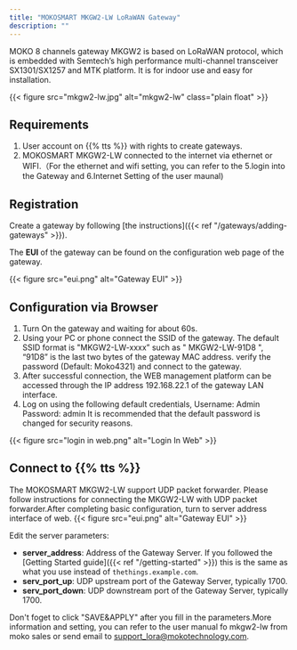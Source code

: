 ```yaml
---
title: "MOKOSMART MKGW2-LW LoRaWAN Gateway"
description: ""
---
```


MOKO 8 channels gateway MKGW2 is based on LoRaWAN protocol, which is embedded with Semtech’s high performance multi-channel transceiver SX1301/SX1257 and MTK platform. It is for
indoor use and easy for installation. 

{{< figure src="mkgw2-lw.jpg" alt="mkgw2-lw" class="plain float" >}}

## Requirements

1. User account on {{% tts %}} with rights to create gateways.
2. MOKOSMART MKGW2-LW connected to the internet via ethernet or WIFI.（For the ethernet and wifi setting, you can refer to the  5.login into the Gateway and 6.Internet Setting of the user maunal)

## Registration

Create a gateway by following [the instructions]({{< ref "/gateways/adding-gateways" >}}). 

The **EUI** of the gateway can be found on the configuration web page of the gateway. 

{{< figure src="eui.png" alt="Gateway EUI" >}}

## Configuration via Browser
1. Turn On the gateway and waiting for about 60s.
2. Using your PC or phone connect the SSID of the gateway. The default SSID format is "MKGW2-LW-xxxx” such as " MKGW2-LW-91D8 ", “91D8” is the last two bytes of the gateway MAC address. verify the password (Default: Moko4321) and connect to the gateway.
3. After successful connection, the WEB management platform can be accessed through the IP address 192.168.22.1 of the gateway LAN interface.
4. Log on using the following default credentials, Username: Admin Password: admin
It is recommended that the default password is changed for security reasons.

{{< figure src="login in web.png" alt="Login In Web" >}}


## Connect to {{% tts %}}

The MOKOSMART MKGW2-LW  support  UDP packet forwarder. Please follow instructions for connecting the MKGW2-LW with UDP packet forwarder.After completing basic configuration, turn to server address interface of web.
{{< figure src="eui.png" alt="Gateway EUI" >}}

Edit the server parameters:

- **server_address**: Address of the Gateway Server. If you followed the [Getting Started guide]({{< ref "/getting-started" >}}) this is the same as what you use instead of `thethings.example.com`.
- **serv_port_up**: UDP upstream port of the Gateway Server, typically 1700.
- **serv_port_down**: UDP downstream port of the Gateway Server, typically 1700.

Don't foget to click "SAVE&APPLY" after you  fill in the parameters.More information and setting, you can refer to the user manual fo mkgw2-lw from moko sales or send email to support_lora@mokotechnology.com.
